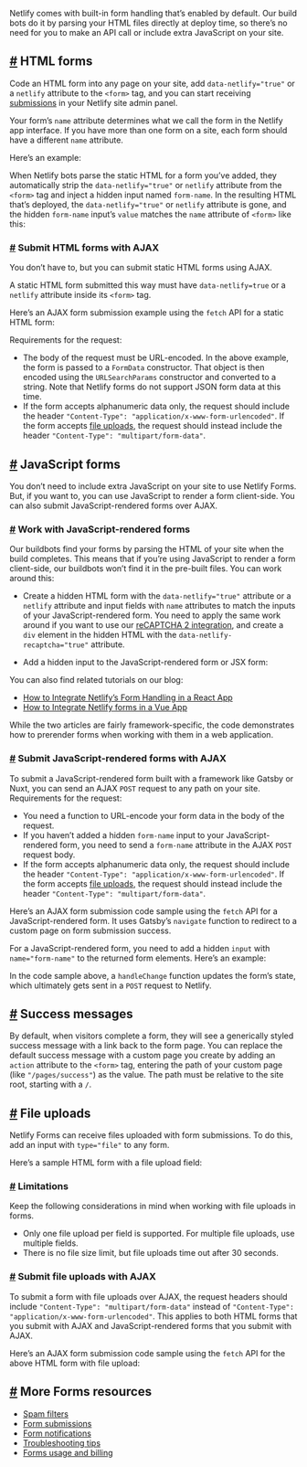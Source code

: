 Netlify comes with built-in form handling that’s enabled by default. Our build bots do it by parsing your HTML files directly at deploy time, so there’s no need for you to make an API call or include extra JavaScript on your site.

## [#](https://docs.netlify.com/forms/setup/#html-forms) HTML forms

Code an HTML form into any page on your site, add `data-netlify="true"` or a `netlify` attribute to the `<form>` tag, and you can start receiving [submissions](https://docs.netlify.com/forms/submissions) in your Netlify site admin panel.

Your form’s `name` attribute determines what we call the form in the Netlify app interface. If you have more than one form on a site, each form should have a different `name` attribute.

Here’s an example:

When Netlify bots parse the static HTML for a form you’ve added, they automatically strip the `data-netlify="true"` or `netlify` attribute from the `<form>` tag and inject a hidden input named `form-name`. In the resulting HTML that’s deployed, the `data-netlify="true"` or `netlify` attribute is gone, and the hidden `form-name` input’s `value` matches the `name` attribute of `<form>` like this:

### [#](https://docs.netlify.com/forms/setup/#submit-html-forms-with-ajax) Submit HTML forms with AJAX

You don’t have to, but you can submit static HTML forms using AJAX.

A static HTML form submitted this way must have `data-netlify=true` or a `netlify` attribute inside its `<form>` tag.

Here’s an AJAX form submission example using the `fetch` API for a static HTML form:

Requirements for the request:

-   The body of the request must be URL-encoded. In the above example, the form is passed to a `FormData` constructor. That object is then encoded using the `URLSearchParams` constructor and converted to a string. Note that Netlify forms do not support JSON form data at this time.
-   If the form accepts alphanumeric data only, the request should include the header `"Content-Type": "application/x-www-form-urlencoded"`. If the form accepts [file uploads](https://docs.netlify.com/forms/setup/#file-uploads), the request should instead include the header `"Content-Type": "multipart/form-data"`.

## [#](https://docs.netlify.com/forms/setup/#javascript-forms) JavaScript forms

You don’t need to include extra JavaScript on your site to use Netlify Forms. But, if you want to, you can use JavaScript to render a form client-side. You can also submit JavaScript-rendered forms over AJAX.

### [#](https://docs.netlify.com/forms/setup/#work-with-javascript-rendered-forms) Work with JavaScript-rendered forms

Our buildbots find your forms by parsing the HTML of your site when the build completes. This means that if you’re using JavaScript to render a form client-side, our buildbots won’t find it in the pre-built files. You can work around this:

-   Create a hidden HTML form with the `data-netlify="true"` attribute or a `netlify` attribute and input fields with `name` attributes to match the inputs of your JavaScript-rendered form. You need to apply the same work around if you want to use our [reCAPTCHA 2 integration](https://docs.netlify.com/forms/spam-filters/#recaptcha-2-challenge), and create a `div` element in the hidden HTML with the `data-netlify-recaptcha="true"` attribute.
    
-   Add a hidden input to the JavaScript-rendered form or JSX form:
    

You can also find related tutorials on our blog:

-   [How to Integrate Netlify’s Form Handling in a React App](https://www.netlify.com/blog/2017/07/19/how-to-integrate-netlifys-form-handling-in-a-react-app/)
-   [How to Integrate Netlify forms in a Vue App](https://www.netlify.com/blog/2018/09/07/how-to-integrate-netlify-forms-in-a-vue-app/)

While the two articles are fairly framework-specific, the code demonstrates how to prerender forms when working with them in a web application.

### [#](https://docs.netlify.com/forms/setup/#submit-javascript-rendered-forms-with-ajax) Submit JavaScript-rendered forms with AJAX

To submit a JavaScript-rendered form built with a framework like Gatsby or Nuxt, you can send an AJAX `POST` request to any path on your site. Requirements for the request:

-   You need a function to URL-encode your form data in the body of the request.
-   If you haven’t added a hidden `form-name` input to your JavaScript-rendered form, you need to send a `form-name` attribute in the AJAX `POST` request body.
-   If the form accepts alphanumeric data only, the request should include the header `"Content-Type": "application/x-www-form-urlencoded"`. If the form accepts [file uploads](https://docs.netlify.com/forms/setup/#file-uploads), the request should instead include the header `"Content-Type": "multipart/form-data"`.

Here’s an AJAX form submission code sample using the `fetch` API for a JavaScript-rendered form. It uses Gatsby’s `navigate` function to redirect to a custom page on form submission success.

For a JavaScript-rendered form, you need to add a hidden `input` with `name="form-name"` to the returned form elements. Here’s an example:

In the code sample above, a `handleChange` function updates the form’s state, which ultimately gets sent in a `POST` request to Netlify.

## [#](https://docs.netlify.com/forms/setup/#success-messages) Success messages

By default, when visitors complete a form, they will see a generically styled success message with a link back to the form page. You can replace the default success message with a custom page you create by adding an `action` attribute to the `<form>` tag, entering the path of your custom page (like `"/pages/success"`) as the value. The path must be relative to the site root, starting with a `/`.

## [#](https://docs.netlify.com/forms/setup/#file-uploads) File uploads

Netlify Forms can receive files uploaded with form submissions. To do this, add an input with `type="file"` to any form.

Here’s a sample HTML form with a file upload field:

### [#](https://docs.netlify.com/forms/setup/#limitations) Limitations

Keep the following considerations in mind when working with file uploads in forms.

-   Only one file upload per field is supported. For multiple file uploads, use multiple fields.
-   There is no file size limit, but file uploads time out after 30 seconds.

### [#](https://docs.netlify.com/forms/setup/#submit-file-uploads-with-ajax) Submit file uploads with AJAX

To submit a form with file uploads over AJAX, the request headers should include `"Content-Type": "multipart/form-data"` instead of `"Content-Type": "application/x-www-form-urlencoded"`. This applies to both HTML forms that you submit with AJAX and JavaScript-rendered forms that you submit with AJAX.

Here’s an AJAX form submission code sample using the `fetch` API for the above HTML form with file upload:

## [#](https://docs.netlify.com/forms/setup/#more-forms-resources) More Forms resources

-   [Spam filters](https://docs.netlify.com/forms/spam-filters)
-   [Form submissions](https://docs.netlify.com/forms/submissions)
-   [Form notifications](https://docs.netlify.com/forms/notifications)
-   [Troubleshooting tips](https://docs.netlify.com/forms/troubleshooting-tips)
-   [Forms usage and billing](https://docs.netlify.com/forms/usage-and-billing)